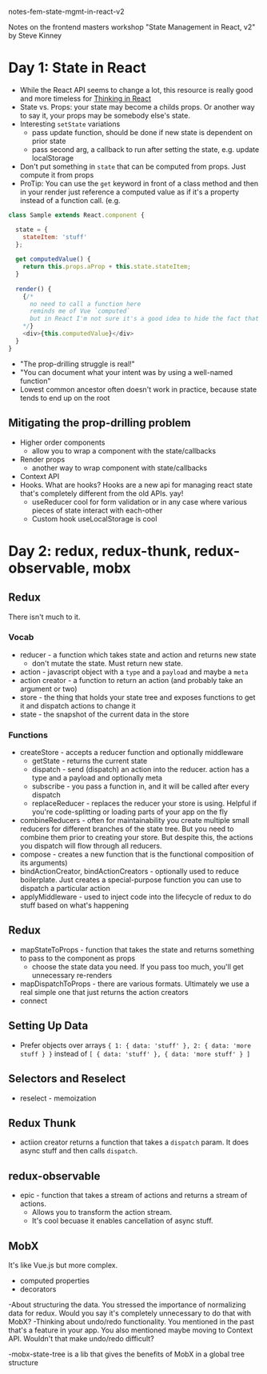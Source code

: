 notes-fem-state-mgmt-in-react-v2

Notes on the frontend masters workshop "State Management in React, v2" by Steve Kinney

# Day 1: State in React
- While the React API seems to change a lot, this resource is really good and more timeless for [Thinking in React](https://reactjs.org/docs/thinking-in-react.html)
- State vs. Props: your state may become a childs props. Or another way to say it, your props may be somebody else's state.
- Interesting `setState` variations
  - pass update function, should be done if new state is dependent on prior state
  - pass second arg, a callback to run after setting the state, e.g. update localStorage
- Don't put something in `state` that can be computed from props. Just compute it from props
- ProTip: You can use the `get` keyword in front of a class method and then in your render just reference a computed value as if it's a property instead of a function call.  (e.g.
```javascript
class Sample extends React.component {

  state = {
    stateItem: 'stuff'
  };
  
  get computedValue() {
    return this.props.aProp + this.state.stateItem;
  }
  
  render() {
    {/*
      no need to call a function here 
      reminds me of Vue `computed`
      but in React I'm not sure it's a good idea to hide the fact that it's a function
    */}
    <div>{this.computedValue}</div>
  }
}
```
- "The prop-drilling struggle is real!"
- "You can document what your intent was by using a well-named function"
- Lowest common ancestor often doesn't work in practice, because state tends to end up on the root
## Mitigating the prop-drilling problem
- Higher order components
    - allow you to wrap a component with the state/callbacks
- Render props
    - another way to wrap component with state/callbacks
- Context API
- Hooks. What are hooks? Hooks are a new api for managing react state that's completely different from the old APIs. yay!
  - useReducer cool for form validation or in any case where various pieces of state interact with each-other
  - Custom hook useLocalStorage is cool
  
# Day 2: redux, redux-thunk, redux-observable, mobx
## Redux
There isn't much to it.

### Vocab
- reducer - a function which takes state and action and returns new state  
  - don't mutate the state. Must return new state.
- action - javascript object with a `type` and a `payload` and maybe a `meta`
- action creator - a function to return an action (and probably take an argument or two)
- store - the thing that holds your state tree and exposes functions to get it and dispatch actions to change it
- state - the snapshot of the current data in the store

### Functions
- createStore - accepts a reducer function and optionally middleware
  - getState - returns the current state
  - dispatch - send (dispatch) an action into the reducer. action has a type and a payload and optionally meta
  - subscribe - you pass a function in, and it will be called after every dispatch
  - replaceReducer - replaces the reducer your store is using. Helpful if you're code-splitting or loading parts of your app on the fly
- combineReducers - often for maintainability you create multiple small reducers for different branches of the state tree. But you need to combine them prior to creating your store. But despite this, the actions you dispatch will flow through all reducers.
- compose - creates a new function that is the functional composition of its arguments)
- bindActionCreator, bindActionCreators - optionally used to reduce boilerplate. Just creates a special-purpose function you can use to dispatch a particular action
- applyMiddleware - used to inject code into the lifecycle of redux to do stuff based on what's happening

## Redux
- mapStateToProps - function that takes the state and returns something to pass to the component as props
  - choose the state data you need. If you pass too much, you'll get unnecessary re-renders
- mapDispatchToProps - there are various formats. Ultimately we use a real simple one that just returns the action creators
- connect

## Setting Up Data
- Prefer objects over arrays `{ 1: { data: 'stuff' }, 2: { data: 'more stuff } }` instead of `[ { data: 'stuff' }, { data: 'more stuff' } ]`

## Selectors and Reselect
- reselect - memoization 

## Redux Thunk
- actiion creator returns a function that takes a `dispatch` param. It does async stuff and then calls `dispatch`.

## redux-observable
- epic - function that takes a stream of actions and returns a stream of actions.
  - Allows you to transform the action stream.
  - It's cool becuase it enables cancellation of async stuff.

## MobX
It's like Vue.js but more complex.
- computed properties
- decorators

-About structuring the data. You stressed the importance of normalizing data for redux. Would you say it's completely unnecessary to do that with MobX?
-Thinking about undo/redo functionality. You mentioned in the past that's a feature in your app. You also mentioned maybe moving to Context API.  Wouldn't that make undo/redo difficult?

-mobx-state-tree is a lib that gives the benefits of MobX in a global tree structure


